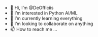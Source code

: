 - 👋 Hi, I’m @DeOfficiis
- 👀 I’m interested in Python AI/ML
- 🌱 I’m currently learning everything
- 💞️ I’m looking to collaborate on anything
- 📫 How to reach me ...

<!---
DeOfficiis/DeOfficiis is a ✨ special ✨ repository because its `README.md` (this file) appears on your GitHub profile.
You can click the Preview link to take a look at your changes.
--->
